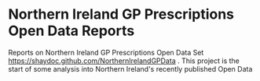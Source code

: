 # Northern Ireland GP Prescriptions Open Data Reports
Reports on Northern Ireland GP Prescriptions Open Data Set
https://shaydoc.github.com/NorthernIrelandGPData .
This project is the start of some analysis into Northern Ireland's recently published Open Data
